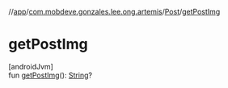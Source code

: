 //[app](../../../index.md)/[com.mobdeve.gonzales.lee.ong.artemis](../index.md)/[Post](index.md)/[getPostImg](get-post-img.md)

# getPostImg

[androidJvm]\
fun [getPostImg](get-post-img.md)(): [String](https://kotlinlang.org/api/latest/jvm/stdlib/kotlin/-string/index.html)?
